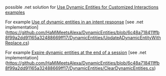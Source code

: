 possible .net solution for [Use Dynamic Entities for Customized Interactions examples](https://developer.amazon.com/en-US/docs/alexa/custom-skills/use-dynamic-entities-for-customized-interactions.html#expire-dynamic-entities-at-the-end-of-a-session)

For example [Use of dynamic entities in an intent response](https://developer.amazon.com/en-US/docs/alexa/custom-skills/use-dynamic-entities-for-customized-interactions.html#expire-dynamic-entities-at-the-end-of-a-session) [see .net implementation]
(https://github.com/HaMiMeetsAlexa/DynamicEntities/blob/6c48a718411ffb8f99a2dd91165a32488669ff17/DynamicEntities/UpdateADynamicEntityWithReplace.cs)

For example [Expire dynamic entities at the end of a session](https://developer.amazon.com/en-US/docs/alexa/custom-skills/use-dynamic-entities-for-customized-interactions.html#expire-dynamic-entities-at-the-end-of-a-session) [see .net implementation] 
(https://github.com/HaMiMeetsAlexa/DynamicEntities/blob/6c48a718411ffb8f99a2dd91165a32488669ff17/DynamicEntities/ClearDynamicEntities.cs)
